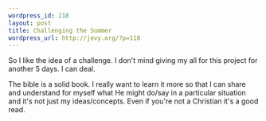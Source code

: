 ```yaml
--- 
wordpress_id: 118
layout: post
title: Challenging the Summer
wordpress_url: http://jevy.org/?p=118
---
```

So I like the idea of a challenge.  I don't mind giving my all for this project for another 5 days.  I can deal.

The bible is a solid book.  I really want to learn it more so that I can share and understand for myself what He might do/say in a particular situation and it's not just my ideas/concepts.  Even if you're not a Christian it's a good read.
